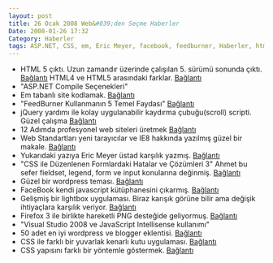 ```yaml
---
layout: post
title: 26 Ocak 2008 Web&#039;den Seçme Haberler
Date: 2008-01-26 17:32
Category: Haberler
tags: ASP.NET, CSS, em, Eric Meyer, facebook, feedburner, Haberler, html5, ie8, jquery, Visual-Studio, WordPress
---
```


-   HTML 5 çıktı. Uzun zamandır üzerinde çalışılan 5. sürümü sonunda
    çıktı. [Bağlantı][] HTML4 ve HTML5 arasındaki farklar. [Bağlantı][1]
-   "ASP.NET Compile Seçenekleri"
-   Em tabanlı site kodlamak. [Bağlantı][3]
-   "FeedBurner Kullanmanın 5 Temel Faydası" [Bağlantı][4]
-   jQuery yardımı ile kolay uygulanabilir kaydırma çubuğu(scroll)
    scripti. Güzel çalışma [Bağlantı][5]
-   12 Adımda profesyonel web siteleri üretmek [Bağlantı][6]
-   Web Standartları yeni tarayıcılar ve IE8 hakkında yazılmış güzel bir
    makale. [Bağlantı][7]
-   Yukarıdaki yazıya Eric Meyer üstad karşılık yazmış. [Bağlantı][8]
-   "CSS ile Düzenlenen Formlardaki Hatalar ve Çözümleri 3" Ahmet bu
    sefer fieldset, legend, form ve input konularına değinmiş.
    [Bağlantı][9]
-   Güzel bir wordpress teması. [Bağlantı][10]
-   FaceBook kendi javascript kütüphanesini çıkarmış. [Bağlantı][11]
-   Gelişmiş bir lightbox uygulaması. Biraz karışık görüne bilir ama
    değişik ihtiyaçlara karşılık veriyor. [Bağlantı][12]
-   Firefox 3 ile birlikte hareketli PNG desteğide geliyormuş.
    [Bağlantı][13]
-   "Visual Studio 2008 ve JavaScript Intellisense kullanımı"
-   50 adet en iyi wordpress ve blogger eklentisi. [Bağlantı][15]
-   CSS ile farklı bir yuvarlak kenarlı kutu uygulaması. [Bağlantı][16]
-   CSS yapısını farklı bir yöntemle göstermek. [Bağlantı][17]


  [Bağlantı]: http://www.w3.org/TR/html5/ "HTML5"
  [1]: http://www.w3.org/TR/html5-diff/ "4 - 5 farkı"
  [3]: http://www.jameswhittaker.com/blog/article/em-based-layouts-vertical-rhythm-calculator/
    "EM göre  site tasarla"
  [4]: http://www.myerdogan.com/feedburner-kullanmanin-5-temel-faydasi.html
    "FeedBurner"
  [5]: http://www.freewebs.com/flesler/jQuery.ScrollTo/
    "kaydırma çubuğu"
  [6]: http://www.chromaticsites.com/web-design-blog/2008-01-22/12-steps-to-creating-a-professional-web-design/
    "12 adım"
  [7]: http://www.alistapart.com/articles/beyonddoctype "web geleceği"
  [8]: http://www.alistapart.com/articles/fromswitchestotargets
    "bir üstteki yazıya yorum"
  [9]: http://www.ahmetblog.net/css-ile-duzenlenen-formlardaki-hatalar-ve-cozumleri-3/
    "formlar"
  [10]: http://neutronics.syokz.org/ "wprdpress"
  [11]: http://developers.facebook.com/news.php?blog=1&story=73
    "FaceBook javascript kütüphanesi"
  [12]: http://mjijackson.com/shadowbox/ "Shadowbox"
  [13]: http://animatedpng.com/ "hareketli PNG"
  [15]: http://www.emmaalvarez.com/2008/01/top-best-50-blogger-wordpress.html
    "wordpress eklentiler"
  [16]: http://www.search-this.com/2008/01/24/simple-round-corners-in-css-revisited/
    "yuvarlık kenarlı kutular"
  [17]: http://www.rikkertkoppes.com/thoughts/css-syntax/
    "css in yapısı"
